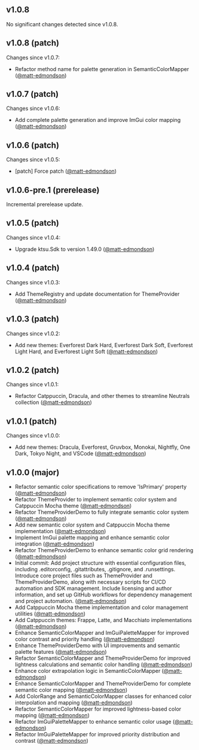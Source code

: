 ## v1.0.8

No significant changes detected since v1.0.8.
## v1.0.8 (patch)

Changes since v1.0.7:

- Refactor method name for palette generation in SemanticColorMapper ([@matt-edmondson](https://github.com/matt-edmondson))
## v1.0.7 (patch)

Changes since v1.0.6:

- Add complete palette generation and improve ImGui color mapping ([@matt-edmondson](https://github.com/matt-edmondson))
## v1.0.6 (patch)

Changes since v1.0.5:

- [patch] Force patch ([@matt-edmondson](https://github.com/matt-edmondson))
## v1.0.6-pre.1 (prerelease)

Incremental prerelease update.
## v1.0.5 (patch)

Changes since v1.0.4:

- Upgrade ktsu.Sdk to version 1.49.0 ([@matt-edmondson](https://github.com/matt-edmondson))
## v1.0.4 (patch)

Changes since v1.0.3:

- Add ThemeRegistry and update documentation for ThemeProvider ([@matt-edmondson](https://github.com/matt-edmondson))
## v1.0.3 (patch)

Changes since v1.0.2:

- Add new themes: Everforest Dark Hard, Everforest Dark Soft, Everforest Light Hard, and Everforest Light Soft ([@matt-edmondson](https://github.com/matt-edmondson))
## v1.0.2 (patch)

Changes since v1.0.1:

- Refactor Catppuccin, Dracula, and other themes to streamline Neutrals collection ([@matt-edmondson](https://github.com/matt-edmondson))
## v1.0.1 (patch)

Changes since v1.0.0:

- Add new themes: Dracula, Everforest, Gruvbox, Monokai, Nightfly, One Dark, Tokyo Night, and VSCode ([@matt-edmondson](https://github.com/matt-edmondson))
## v1.0.0 (major)

- Refactor semantic color specifications to remove 'IsPrimary' property ([@matt-edmondson](https://github.com/matt-edmondson))
- Refactor ThemeProvider to implement semantic color system and Catppuccin Mocha theme ([@matt-edmondson](https://github.com/matt-edmondson))
- Refactor ThemeProviderDemo to fully integrate semantic color system ([@matt-edmondson](https://github.com/matt-edmondson))
- Add new semantic color system and Catppuccin Mocha theme implementation ([@matt-edmondson](https://github.com/matt-edmondson))
- Implement ImGui palette mapping and enhance semantic color integration ([@matt-edmondson](https://github.com/matt-edmondson))
- Refactor ThemeProviderDemo to enhance semantic color grid rendering ([@matt-edmondson](https://github.com/matt-edmondson))
- Initial commit: Add project structure with essential configuration files, including .editorconfig, .gitattributes, .gitignore, and .runsettings. Introduce core project files such as ThemeProvider and ThemeProviderDemo, along with necessary scripts for CI/CD automation and SDK management. Include licensing and author information, and set up GitHub workflows for dependency management and project automation. ([@matt-edmondson](https://github.com/matt-edmondson))
- Add Catppuccin Mocha theme implementation and color management utilities ([@matt-edmondson](https://github.com/matt-edmondson))
- Add Catppuccin themes: Frappe, Latte, and Macchiato implementations ([@matt-edmondson](https://github.com/matt-edmondson))
- Enhance SemanticColorMapper and ImGuiPaletteMapper for improved color contrast and priority handling ([@matt-edmondson](https://github.com/matt-edmondson))
- Enhance ThemeProviderDemo with UI improvements and semantic palette features ([@matt-edmondson](https://github.com/matt-edmondson))
- Refactor SemanticColorMapper and ThemeProviderDemo for improved lightness calculations and semantic color handling ([@matt-edmondson](https://github.com/matt-edmondson))
- Enhance color extrapolation logic in SemanticColorMapper ([@matt-edmondson](https://github.com/matt-edmondson))
- Enhance SemanticColorMapper and ThemeProviderDemo for complete semantic color mapping ([@matt-edmondson](https://github.com/matt-edmondson))
- Add ColorRange and SemanticColorMapper classes for enhanced color interpolation and mapping ([@matt-edmondson](https://github.com/matt-edmondson))
- Refactor SemanticColorMapper for improved lightness-based color mapping ([@matt-edmondson](https://github.com/matt-edmondson))
- Refactor ImGuiPaletteMapper to enhance semantic color usage ([@matt-edmondson](https://github.com/matt-edmondson))
- Refactor ImGuiPaletteMapper for improved priority distribution and contrast ([@matt-edmondson](https://github.com/matt-edmondson))

